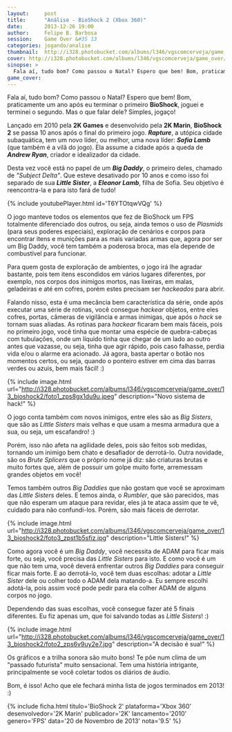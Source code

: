 ```yaml
---
layout:     post
title:      "Análise - BioShock 2 (Xbox 360)"
date:       2013-12-26 19:00
author:     Felipe B. Barbosa
session:    Game Over &#35 13
categories: jogando/analise
thumbnail:  http://i328.photobucket.com/albums/l346/vgscomcerveja/game_over/13_bioshock2/post_thumbnail_zpsfxrjds8k.jpg
cover: http://i328.photobucket.com/albums/l346/vgscomcerveja/game_over/13_bioshock2/post_header_zpshxqdschw.jpg
sinopse: >
  Fala aí, tudo bom? Como passou o Natal? Espero que bem! Bom, praticamente um ano após eu terminar o primeiro BioShock, joguei e terminei o segundo. Mas o que falar dele? Simples, jogaço!
game_cover:
---
```

Fala aí, tudo bom? Como passou o Natal? Espero que bem! Bom, praticamente um ano após eu terminar o primeiro **BioShock**, joguei e terminei o segundo. Mas o que falar dele? Simples, jogaço!

Lançado em 2010 pela **2K Games** e desenvolvido pela **2K Marin**, **BioShock 2** se passa 10 anos após o final do primeiro jogo. **_Rapture_**, a utópica cidade subaquática, tem um novo líder, ou melhor, uma nova líder: **_Sofia Lamb_** (que também é a vilã do jogo). Ela assume a cidade após a queda de **_Andrew Ryan_**, criador e idealizador da cidade.

Desta vez você está no papel de um **_Big Daddy_**, o primeiro deles, chamado de *"Subject Delta"*. Que esteve desativado por 10 anos e como isso foi separado de sua **_Little Sister_**, a **_Eleanor Lamb_**, filha de Sofia. Seu objetivo é reencontra-la e para isto fará de tudo!

{% include youtubePlayer.html id='T6YTOtqwVQg' %}

O jogo manteve todos os elementos que fez de BioShock um FPS totalmente diferenciado dos outros, ou seja, ainda temos o uso de *Plasmids* (para seus poderes especiais), exploração de cenários e corpos para encontrar itens e munições para as mais variadas armas que, agora por ser um Big Daddy, você tem também a poderosa broca, mas ela depende de combustível para funcionar.

Para quem gosta de exploração de ambientes, o jogo irá lhe agradar bastante, pois tem itens escondidos em vários lugares diferentes, por exemplo, nos corpos dos inimigos mortos, nas lixeiras, em malas, geladeiras e até em cofres, porém estes precisam ser *hackeados* para abrir.

Falando nisso, esta é uma mecância bem característica da série, onde após executar uma série de rotinas, você consegue *hackear* objetos, entre eles cofres, portas, câmeras de vigilância e armas inimigas, que após o *hack* se tornam suas aliadas. As rotinas para *hackear* ficaram bem mais fáceis, pois no primeiro jogo, você tinha que montar uma espécie de quebra-cabeças com tubulações, onde um líquido tinha que chegar de um lado ao outro antes que vazasse, ou seja, tinha que agir rápido, pois caso falhasse, perdia vida e/ou o alarme era acionado. Já agora, basta apertar o botão nos momentos certos, ou seja, quando o ponteiro estiver em cima das barras verdes ou azuis, bem mais fácil! :)

{% include image.html url="http://i328.photobucket.com/albums/l346/vgscomcerveja/game_over/13_bioshock2/foto1_zps8gx1du9u.jpeg" description="Novo sistema de hack!" %}

O jogo conta também com novos inimigos, entre eles são as *Big Sisters*, que são as *Little Sisters* mais velhas e que usam a mesma armadura que a sua, ou seja, um escafandro! :)

Porém, isso não afeta na agilidade deles, pois são feitos sob medidas, tornando um inimigo bem chato e desafiador de derrotá-lo. Outra novidade, são os *Brute Splicers* que o próprio nome já diz: são criaturas brutas e muito fortes que, além de possuir um golpe muito forte, arremessam grandes objetos em você!

Temos também outros *Big Daddies* que não gostam que você se aproximam das *Little Sisters* deles. E temos ainda, o *Rumbler*, que são parecidos, mas que não esperam um ataque para revidar, eles já te ataca assim que te vê, cuidado para não confundi-los. Porém, são mais fáceis de derrotar.

{% include image.html url="http://i328.photobucket.com/albums/l346/vgscomcerveja/game_over/13_bioshock2/foto3_zpst1b5sfiz.jpg" description="Little Sisters!" %}

Como agora você é um *Big Daddy*, você necessita de ADAM para ficar mais forte, ou seja, você precisa das *Little Sisters* para isto. E como você é um que não tem uma, você deverá enfrentar outros *Big Daddies* para conseguir ficar mais forte. E ao derrotá-lo, você tem duas escolhas: adotar a *Little Sister* dele ou colher todo o ADAM dela matando-a. Eu sempre escolhi adotá-la, pois assim você pode pedir para ela colher ADAM de alguns corpos no jogo.

Dependendo das suas escolhas, você consegue fazer até 5 finais diferentes. Eu fiz apenas um, que foi salvando todas as *Little Sisters*! :)

{% include image.html url="http://i328.photobucket.com/albums/l346/vgscomcerveja/game_over/13_bioshock2/foto2_zps6v9uy2e7.jpg" description="A decisão é sua!" %}

Os gráficos e a trilha sonora são muito bons! Te põe num clima de um "passado futurista" muito sensacional. Tem uma história intrigante, principalmente se você coletar todos os diários de áudio.

Bom, é isso! Acho que ele fechará minha lista de jogos terminados em 2013! :)

{% include ficha.html
  titulo='BioShock 2'
  plataforma='Xbox 360'
  desenvolvedor='2K Marin'
  publicador='2K'
  lancamento='2010'
  genero='FPS'
  data='20 de Novembro de 2013'
  nota='9.5' %}
